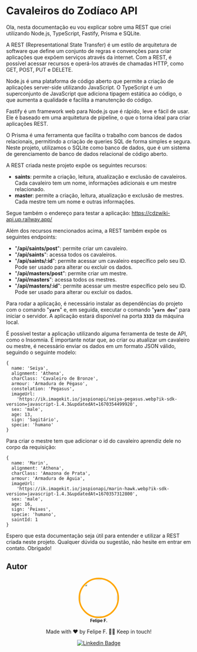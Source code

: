 # Cavaleiros do Zodíaco API

Ola, nesta documentação eu vou explicar sobre uma REST que criei utilizando Node.js, TypeScript, Fastify, Prisma e SQLite.

A REST (Representational State Transfer) é um estilo de arquitetura de software que define um conjunto de regras e convenções para criar aplicações que expõem serviços através da internet. Com a REST, é possível acessar recursos e operá-los através de chamadas HTTP, como GET, POST, PUT e DELETE.

Node.js é uma plataforma de código aberto que permite a criação de aplicações server-side utilizando JavaScript. O TypeScript é um superconjunto de JavaScript que adiciona tipagem estática ao código, o que aumenta a qualidade e facilita a manutenção do código.

Fastify é um framework web para Node.js que é rápido, leve e fácil de usar. Ele é baseado em uma arquitetura de pipeline, o que o torna ideal para criar aplicações REST.

O Prisma é uma ferramenta que facilita o trabalho com bancos de dados relacionais, permitindo a criação de queries SQL de forma simples e segura. Neste projeto, utilizamos o SQLite como banco de dados, que é um sistema de gerenciamento de banco de dados relacional de código aberto.

A REST criada neste projeto expõe os seguintes recursos:

- **saints**: permite a criação, leitura, atualização e exclusão de cavaleiros. Cada cavaleiro tem um nome, informações adicionais e um mestre relacionado.
- **master**: permite a criação, leitura, atualização e exclusão de mestres. Cada mestre tem um nome e outras informações.

Segue também o endereço para testar a aplicação: <https://cdzwiki-api.up.railway.app/>

Além dos recursos mencionados acima, a REST também expõe os seguintes endpoints:

- "**/api/saints/post**": permite criar um cavaleiro.
- "**/api/saints**": acessa todos os cavaleiros.
- "**/api/saints/:id**": permite acessar um cavaleiro específico pelo seu ID. Pode ser usado para alterar ou excluir os dados.
- "**/api/masters/post**": permite criar um mestre.
- "**/api/masters**": acessa todos os mestres.
- "**/api/masters/:id**": permite acessar um mestre específico pelo seu ID. Pode ser usado para alterar ou excluir os dados.
<!-- - "/saints/masters/:id": permite acessar todos os cavaleiros que possuem um determinado mestre. -->
<!-- - "/masters/saints/:id": permite acessar todos os mestres que possuem um determinado cavaleiro. -->

Para rodar a aplicação, é necessário instalar as dependências do projeto com o comando "**`yarn`**" e, em seguida, executar o comando "**`yarn dev`**" para iniciar o servidor. A aplicação estará disponível na porta **`3333`** da máquina local.

É possível testar a aplicação utilizando alguma ferramenta de teste de API, como o Insomnia. É importante notar que, ao criar ou atualizar um cavaleiro ou mestre, é necessário enviar os dados em um formato JSON válido, seguindo o seguinte modelo:

    {
      name: 'Seiya',
      alignment: 'Athena',
      charClass: 'Cavaleiro de Bronze',
      armour: 'Armadura de Pégaso',
      constelation: 'Pegasus',
      imageUrl:
        'https://ik.imagekit.io/jaspionapi/seiya-pegasus.webp?ik-sdk-version=javascript-1.4.3&updatedAt=1670354499920',
      sex: 'male',
      age: 13,
      sign: 'Sagitário',
      specie: 'humano'
    }

Para criar o mestre tem que adicionar o id do cavaleiro aprendiz dele no corpo da requisição:

    {
      name: 'Marin',
      alignment: 'Athena',
      charClass: 'Amazona de Prata',
      armour: 'Armadura de Águia',
      imageUrl:
        'https://ik.imagekit.io/jaspionapi/marin-hawk.webp?ik-sdk-version=javascript-1.4.3&updatedAt=1670357312800',
      sex: 'male',
      age: 16,
      sign: 'Peixes',
      specie: 'humano',
      saintId: 1
    }

Espero que esta documentação seja útil para entender e utilizar a REST criada neste projeto. Qualquer dúvida ou sugestão, não hesite em entrar em contato. Obrigado!

## Autor

<div align='center'>

 <img style="border:4px solid orange; border-radius: 100%; padding:1px;" src="https://github.com/felpfsf.png" width="100px;" alt=""/>
 <br />
 <sub><b>Felipe F.</b></sub>

Made with ❤️ by Felipe F. 👋🏽 Keep in touch!

[![Linkedin Badge](https://img.shields.io/badge/-Felipe-blue?style=flat-square&logo=Linkedin&logoColor=white&link=https://www.linkedin.com/in/felipefsf/)](https://www.linkedin.com/in/felipefsf/)

</div>